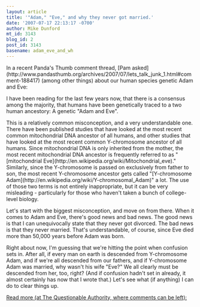 ```yaml
---
layout: article
title: '"Adam," "Eve," and why they never got married.'
date: '2007-07-17 22:13:17 -0700'
author: Mike Dunford
mt_id: 3143
blog_id: 2
post_id: 3143
basename: adam_eve_and_wh
---
```

<p>
In a recent Panda's Thumb comment thread, [Pam asked](http://www.pandasthumb.org/archives/2007/07/lets_talk_junk_1.html#comment-188417) (among other things) about our human species genetic Adam and Eve:
</p>

<p>
I have been reading for the last few years now, that there is a consensus among the majority, that humans have been genetically traced to a two human ancestory: A genetic "Adam and Eve".
</p>

<p>
This is a relatively common misconception, and a very understandable one. There have been published studies that have looked at the most recent common mitochondrial DNA ancestor of all humans, and other studies that have looked at the most recent common Y-chromosome ancestor of all humans. Since mitochondrial DNA is only inherited from the mother, the most recent mitochondrial DNA ancestor is frequently referred to as "[mitochondrial Eve](http://en.wikipedia.org/wiki/Mitochondrial_eve)." Similarly, since the Y-chromosome is passed on exclusively from father to son, the most recent Y-chromosome ancestor gets called "[Y-chromosome Adam](http://en.wikipedia.org/wiki/Y-chromosomal_Adam)" a lot. The use of those two terms is not entirely inappropriate, but it can be very misleading - particularly for those who haven't taken a bunch of college-level biology. 
</p>

<p>
Let's start with the biggest misconception, and move on from there. When it comes to Adam and Eve, there's good news and bad news. The good news is that I can unequivocally state that they never got divorced. The bad news is that they never married. That's understandable, of course, since Eve died more than 50,000 years before Adam was born. 
</p>

<p>
Right about now, I'm guessing that we're hitting the point when confusion sets in. After all, if every man on earth is descended from Y-chromosome Adam, and if we're all descended from our fathers, and if Y-chromosome Adam was married, why wasn't his wife "Eve?" We all clearly must be descended from her, too, right?  (And if confusion hadn't set in already, it almost certainly has now that I wrote that.) Let's see what (if anything) I can do to clear things up. 
</p>

[Read more (at The Questionable Authority, where comments can be left):](http://scienceblogs.com/authority/2007/07/adam_eve_and_why_they_never_go.php)

